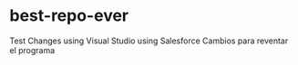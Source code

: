 # best-repo-ever
Test Changes using Visual Studio using Salesforce
Cambios para reventar el programa
